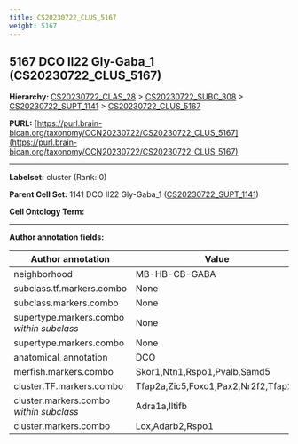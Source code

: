 ```yaml
---
title: CS20230722_CLUS_5167
weight: 5167
---
```

## 5167 DCO Il22 Gly-Gaba_1 (CS20230722_CLUS_5167)
<b>Hierarchy: </b>
[CS20230722_CLAS_28](../CS20230722_CLAS_28) >
[CS20230722_SUBC_308](../CS20230722_SUBC_308) >
[CS20230722_SUPT_1141](../CS20230722_SUPT_1141) >
[CS20230722_CLUS_5167](../CS20230722_CLUS_5167)

**PURL:** [https://purl.brain-bican.org/taxonomy/CCN20230722/CS20230722_CLUS_5167](https://purl.brain-bican.org/taxonomy/CCN20230722/CS20230722_CLUS_5167)

---


**Labelset:** cluster (Rank: 0)

**Parent Cell Set:** 1141 DCO Il22 Gly-Gaba_1 ([CS20230722_SUPT_1141](../CS20230722_SUPT_1141))



**Cell Ontology Term:** 

[MARKER GENES.]: #


---

[TRANSFERRED ANNOTATIONS.]: #


[AUTHOR ANNOTATION FIELDS.]: #


**Author annotation fields:**

| Author annotation | Value |
|-------------------|-------|
|neighborhood|MB-HB-CB-GABA|
|subclass.tf.markers.combo|None|
|subclass.markers.combo|None|
|supertype.markers.combo _within subclass_|None|
|supertype.markers.combo|None|
|anatomical_annotation|DCO|
|merfish.markers.combo|Skor1,Ntn1,Rspo1,Pvalb,Samd5|
|cluster.TF.markers.combo|Tfap2a,Zic5,Foxo1,Pax2,Nr2f2,Tfap2b|
|cluster.markers.combo _within subclass_|Adra1a,Iltifb|
|cluster.markers.combo|Lox,Adarb2,Rspo1|
